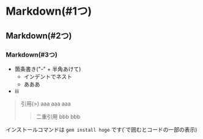 # Markdown(#1つ)
## Markdown(#2つ)
### Markdown(#3つ)
- 箇条書き("-" + 半角あけて)
  - インデントでネスト
  - あああ
- iii

>引用(>)
>aaa
>aaa
>aaa
>>二重引用
>>bbb
>>bbb

インストールコマンドは `gem install hoge` です(`で囲むとコードの一部の表示)
  
